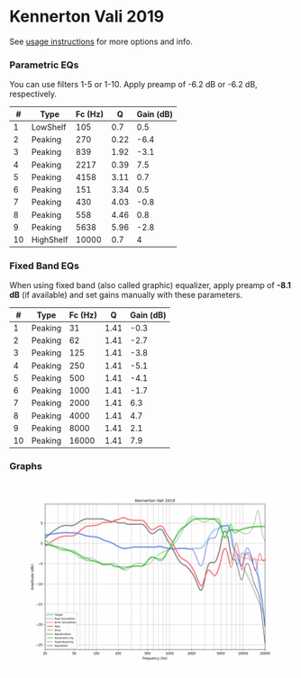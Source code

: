 # Kennerton Vali 2019
See [usage instructions](https://github.com/jaakkopasanen/AutoEq#usage) for more options and info.

### Parametric EQs
You can use filters 1-5 or 1-10. Apply preamp of -6.2 dB or -6.2 dB, respectively.

|   # | Type      |   Fc (Hz) |    Q |   Gain (dB) |
|-----|-----------|-----------|------|-------------|
|   1 | LowShelf  |       105 | 0.7  |         0.5 |
|   2 | Peaking   |       270 | 0.22 |        -6.4 |
|   3 | Peaking   |       839 | 1.92 |        -3.1 |
|   4 | Peaking   |      2217 | 0.39 |         7.5 |
|   5 | Peaking   |      4158 | 3.11 |         0.7 |
|   6 | Peaking   |       151 | 3.34 |         0.5 |
|   7 | Peaking   |       430 | 4.03 |        -0.8 |
|   8 | Peaking   |       558 | 4.46 |         0.8 |
|   9 | Peaking   |      5638 | 5.96 |        -2.8 |
|  10 | HighShelf |     10000 | 0.7  |         4   |

### Fixed Band EQs
When using fixed band (also called graphic) equalizer, apply preamp of **-8.1 dB** (if available) and set gains manually with these parameters.

|   # | Type    |   Fc (Hz) |    Q |   Gain (dB) |
|-----|---------|-----------|------|-------------|
|   1 | Peaking |        31 | 1.41 |        -0.3 |
|   2 | Peaking |        62 | 1.41 |        -2.7 |
|   3 | Peaking |       125 | 1.41 |        -3.8 |
|   4 | Peaking |       250 | 1.41 |        -5.1 |
|   5 | Peaking |       500 | 1.41 |        -4.1 |
|   6 | Peaking |      1000 | 1.41 |        -1.7 |
|   7 | Peaking |      2000 | 1.41 |         6.3 |
|   8 | Peaking |      4000 | 1.41 |         4.7 |
|   9 | Peaking |      8000 | 1.41 |         2.1 |
|  10 | Peaking |     16000 | 1.41 |         7.9 |

### Graphs
![](./Kennerton%20Vali%202019.png)
